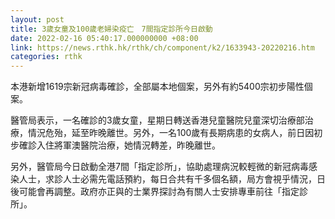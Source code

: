 ```yaml
---
layout: post
title: 3歲女童及100歲老婦染疫亡　7間指定診所今日啟動
date: 2022-02-16 05:40:17.000000000 +08:00
link: https://news.rthk.hk/rthk/ch/component/k2/1633943-20220216.htm
categories: rthk
---
```


本港新增1619宗新冠病毒確診，全部屬本地個案，另外有約5400宗初步陽性個案。

醫管局表示，一名確診的3歲女童，星期日轉送香港兒童醫院兒童深切治療部治療，情況危殆，延至昨晚離世。另外，一名100歲有長期病患的女病人，前日因初步確診入住將軍澳醫院治療，她情況轉差，昨晚離世。 

另外，醫管局今日啟動全港7間「指定診所」，協助處理病況較輕微的新冠病毒感染人士，求診人士必需先電話預約，每日合共有千多個名額，局方會視乎情況，日後可能會再調整。政府亦正與的士業界探討為有關人士安排專車前往「指定診所」。

